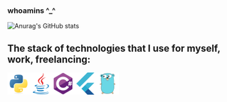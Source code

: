 ### whoamins ^_^
  
![Anurag's GitHub stats](https://github-readme-stats.vercel.app/api?username=whoamins&show_icons=true&theme=radical)


<h2 align="left">The stack of technologies that I use for myself, work, freelancing:</h2>
<img align="left" alt="Python" width="50px" src="https://raw.githubusercontent.com/devicons/devicon/master/icons/python/python-original.svg" />
<img align="left" alt="Java" width="50px" src="https://raw.githubusercontent.com/devicons/devicon/master/icons/java/java-original.svg" />
<img align="left" alt="C#" width="50px" src="https://raw.githubusercontent.com/devicons/devicon/master/icons/csharp/csharp-original.svg" />
<img align="left" alt="Flutter" width="50px" src="https://raw.githubusercontent.com/devicons/devicon/master/icons/flutter/flutter-original.svg" />
<img align="left" alt="Golang" width="50px" src="https://raw.githubusercontent.com/devicons/devicon/master/icons/go/go-original.svg" />
<!-- <img align="left" alt="Cplusplus" width="50px" src="https://raw.githubusercontent.com/devicons/devicon/master/icons/cplusplus/cplusplus-original.svg" />
<img align="left" alt="C" width="50px" src="https://raw.githubusercontent.com/devicons/devicon/master/icons/c/c-original.svg" /> -->

